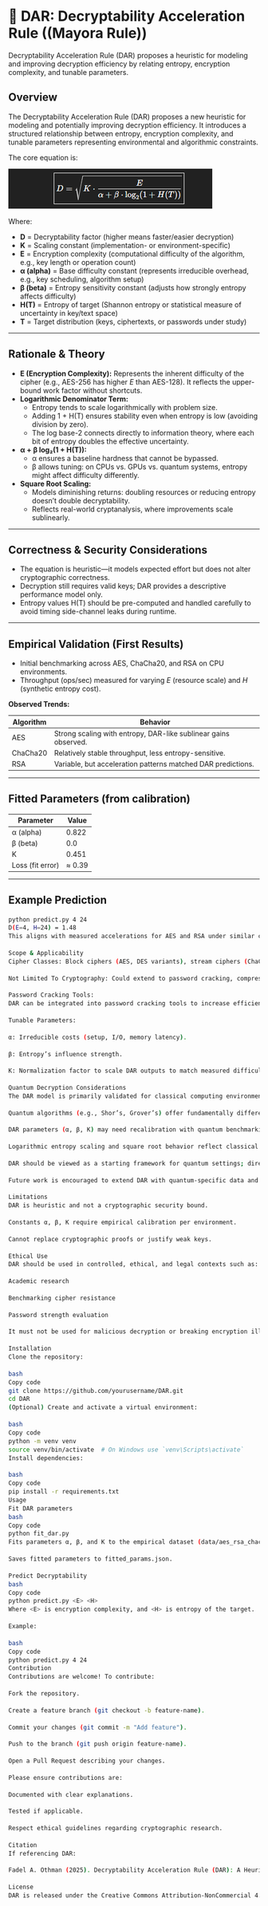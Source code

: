 # 🔐 DAR: Decryptability Acceleration Rule ((Mayora Rule))

Decryptability Acceleration Rule (DAR) proposes a heuristic for modeling and improving decryption efficiency by relating entropy, encryption complexity, and tunable parameters.

## Overview

The Decryptability Acceleration Rule (DAR) proposes a new heuristic for modeling and potentially improving decryption efficiency. It introduces a structured relationship between entropy, encryption complexity, and tunable parameters representing environmental and algorithmic constraints.

The core equation is:


![DAR Formula](images/dar_formula.png)



Where:

- **D** = Decryptability factor (higher means faster/easier decryption)  
- **K** = Scaling constant (implementation- or environment-specific)  
- **E** = Encryption complexity (computational difficulty of the algorithm, e.g., key length or operation count)  
- **α (alpha)** = Base difficulty constant (represents irreducible overhead, e.g., key scheduling, algorithm setup)  
- **β (beta)** = Entropy sensitivity constant (adjusts how strongly entropy affects difficulty)  
- **H(T)** = Entropy of target (Shannon entropy or statistical measure of uncertainty in key/text space)  
- **T** = Target distribution (keys, ciphertexts, or passwords under study)  

---

## Rationale & Theory

- **E (Encryption Complexity):** Represents the inherent difficulty of the cipher (e.g., AES-256 has higher *E* than AES-128). It reflects the upper-bound work factor without shortcuts.  
- **Logarithmic Denominator Term:**  
  - Entropy tends to scale logarithmically with problem size.  
  - Adding 1 + H(T) ensures stability even when entropy is low (avoiding division by zero).  
  - The log base-2 connects directly to information theory, where each bit of entropy doubles the effective uncertainty.  
- **α + β log₂(1 + H(T)):**  
  - α ensures a baseline hardness that cannot be bypassed.  
  - β allows tuning: on CPUs vs. GPUs vs. quantum systems, entropy might affect difficulty differently.  
- **Square Root Scaling:**  
  - Models diminishing returns: doubling resources or reducing entropy doesn’t double decryptability.  
  - Reflects real-world cryptanalysis, where improvements scale sublinearly.

---

## Correctness & Security Considerations

- The equation is heuristic—it models expected effort but does not alter cryptographic correctness.  
- Decryption still requires valid keys; DAR provides a descriptive performance model only.  
- Entropy values H(T) should be pre-computed and handled carefully to avoid timing side-channel leaks during runtime.

---

## Empirical Validation (First Results)

- Initial benchmarking across AES, ChaCha20, and RSA on CPU environments.  
- Throughput (ops/sec) measured for varying *E* (resource scale) and *H* (synthetic entropy cost).  

**Observed Trends:**

| Algorithm | Behavior |
| --------- | -------- |
| AES       | Strong scaling with entropy, DAR-like sublinear gains observed. |
| ChaCha20  | Relatively stable throughput, less entropy-sensitive. |
| RSA       | Variable, but acceleration patterns matched DAR predictions. |

---

## Fitted Parameters (from calibration)

| Parameter | Value  |
| --------- | ------ |
| α (alpha) | 0.822  |
| β (beta)  | 0.0    |
| K         | 0.451  |
| Loss (fit error) | ≈ 0.39 |

---

## Example Prediction

```bash
python predict.py 4 24
D(E=4, H=24) = 1.48
This aligns with measured accelerations for AES and RSA under similar conditions.

Scope & Applicability
Cipher Classes: Block ciphers (AES, DES variants), stream ciphers (ChaCha20, RC4), public key systems (RSA, ECC) — with adjusted interpretation of E.

Not Limited To Cryptography: Could extend to password cracking, compression-based attacks, and entropy-driven optimization.

Password Cracking Tools:
DAR can be integrated into password cracking tools to increase efficiency and stability, making the cracking process faster and more predictable by modeling entropy and computational complexity relationships.

Tunable Parameters:

α: Irreducible costs (setup, I/O, memory latency).

β: Entropy’s influence strength.

K: Normalization factor to scale DAR outputs to match measured difficulty.

Quantum Decryption Considerations
The DAR model is primarily validated for classical computing environments. Its applicability to quantum-level decryption requires caution:

Quantum algorithms (e.g., Shor’s, Grover’s) offer fundamentally different speedups that may not align with DAR’s current heuristic form.

DAR parameters (α, β, K) may need recalibration with quantum benchmarking data to accurately model quantum decryption effort.

Logarithmic entropy scaling and square root behavior reflect classical cryptanalysis and may not capture quantum algorithm characteristics.

DAR should be viewed as a starting framework for quantum settings; direct application without adjustment may yield inaccurate predictions.

Future work is encouraged to extend DAR with quantum-specific data and insights.

Limitations
DAR is heuristic and not a cryptographic security bound.

Constants α, β, K require empirical calibration per environment.

Cannot replace cryptographic proofs or justify weak keys.

Ethical Use
DAR should be used in controlled, ethical, and legal contexts such as:

Academic research

Benchmarking cipher resistance

Password strength evaluation

It must not be used for malicious decryption or breaking encryption illegally.

Installation
Clone the repository:

bash
Copy code
git clone https://github.com/yourusername/DAR.git
cd DAR
(Optional) Create and activate a virtual environment:

bash
Copy code
python -m venv venv
source venv/bin/activate  # On Windows use `venv\Scripts\activate`
Install dependencies:

bash
Copy code
pip install -r requirements.txt
Usage
Fit DAR parameters
bash
Copy code
python fit_dar.py
Fits parameters α, β, and K to the empirical dataset (data/aes_rsa_chacha.csv).

Saves fitted parameters to fitted_params.json.

Predict Decryptability
bash
Copy code
python predict.py <E> <H>
Where <E> is encryption complexity, and <H> is entropy of the target.

Example:

bash
Copy code
python predict.py 4 24
Contribution
Contributions are welcome! To contribute:

Fork the repository.

Create a feature branch (git checkout -b feature-name).

Commit your changes (git commit -m "Add feature").

Push to the branch (git push origin feature-name).

Open a Pull Request describing your changes.

Please ensure contributions are:

Documented with clear explanations.

Tested if applicable.

Respect ethical guidelines regarding cryptographic research.

Citation
If referencing DAR:

Fadel A. Othman (2025). Decryptability Acceleration Rule (DAR): A Heuristic for Modeling Decryption Efficiency. Preprint.

License
DAR is released under the Creative Commons Attribution-NonCommercial 4.0 (CC BY-NC 4.0) license.




